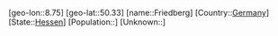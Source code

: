 ﻿---
location: [50.33,8.75]
type: City
tags:
- geo/City


SpocWebEntityId: 30277
isDeleted: false
confidential: public

---
[geo-lon::8.75]
[geo-lat::50.33]
[name::Friedberg]
[Country::[Germany](geo/Continent/Europe/Germany.md)]
[State::[Hessen](geo/Continent/Europe/Germany/Hessen.md)]
[Population::]
[Unknown::]

